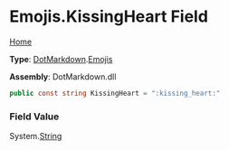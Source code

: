 # Emojis\.KissingHeart Field

[Home](../../../README.md)

**Type**: [DotMarkdown](../../README.md)\.[Emojis](../README.md)

**Assembly**: DotMarkdown\.dll

```csharp
public const string KissingHeart = ":kissing_heart:"
```

### Field Value

System\.[String](https://docs.microsoft.com/en-us/dotnet/api/system.string)